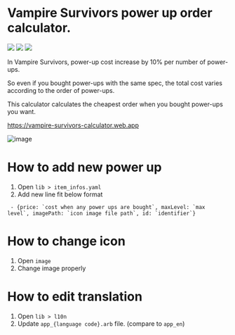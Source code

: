 # Vampire Survivors power up order calculator.

<img src="https://img.shields.io/badge/Dart-0175C2?style=for-the-badge&logo=dart&logoColor=white"/></a>
<img src="https://img.shields.io/badge/Flutter-02569B?style=for-the-badge&logo=flutter&logoColor=white"/></a>
<img src="https://img.shields.io/badge/Firebase-FFCA28?&style=for-the-badge&logo=Firebase&logoColor=white"/></a>

In Vampire Survivors, power-up cost increase by 10% per number of power-ups.

So even if you bought power-ups with the same spec, the total cost varies according to the order of power-ups.

This calculator calculates the cheapest order when you bought power-ups you want.

https://vampire-survivors-calculator.web.app

![image](https://user-images.githubusercontent.com/63408412/166112825-f9abbabe-5a1f-477d-af9c-e51195dda55f.png)

# How to add new power up

1. Open `lib > item_infos.yaml`
2. Add new line fit below format
```
 - {price: `cost when any power ups are bought`, maxLevel: `max level`, imagePath: `icon image file path`, id: `identifier`}
```
# How to change icon

1. Open `image`
2. Change image properly

# How to edit translation

1. Open `lib > l10n`
2. Update `app_{language code}.arb` file. (compare to `app_en`)
